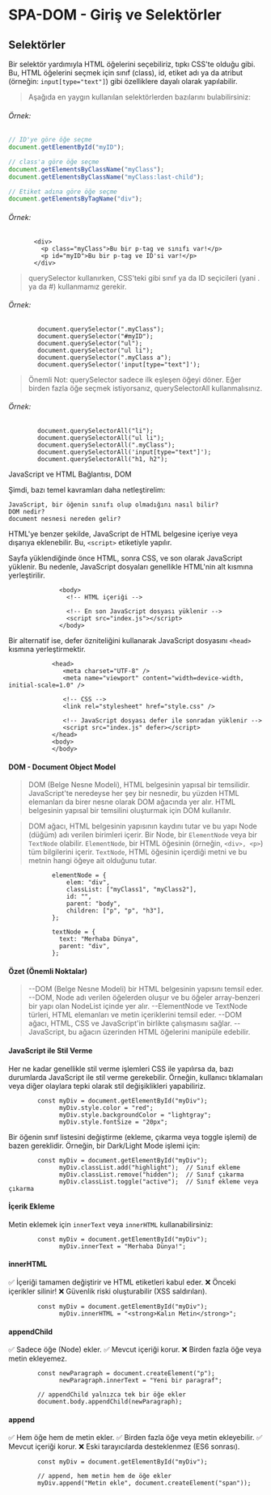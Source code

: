 # SPA-DOM - Giriş ve Selektörler

## Selektörler

Bir selektör yardımıyla HTML öğelerini seçebiliriz, tıpkı CSS'te olduğu gibi. Bu, HTML öğelerini seçmek için sınıf (class), id, etiket adı ya da atribut (örneğin: `input[type="text"]`) gibi özelliklere dayalı olarak yapılabilir.

> Aşağıda en yaygın kullanılan selektörlerden bazılarını bulabilirsiniz:

###### Örnek:

```js
// ID'ye göre öğe seçme
document.getElementById("myID");

// class'a göre öğe seçme
document.getElementsByClassName("myClass");
document.getElementsByClassName("myClass:last-child");

// Etiket adına göre öğe seçme
document.getElementsByTagName("div");
```

###### Örnek:

           <div>
             <p class="myClass">Bu bir p-tag ve sınıfı var!</p>
             <p id="myID">Bu bir p-tag ve ID'si var!</p>
           </div>

> querySelector kullanırken, CSS'teki gibi sınıf ya da ID seçicileri (yani . ya da #) kullanmamız gerekir.

###### Örnek:

            document.querySelector(".myClass");
            document.querySelector("#myID");
            document.querySelector("ul");
            document.querySelector("ul li");
            document.querySelector(".myClass a");
            document.querySelector('input[type="text"]');

> Önemli Not: querySelector sadece ilk eşleşen öğeyi döner. Eğer birden fazla öğe seçmek istiyorsanız, querySelectorAll kullanmalısınız.

###### Örnek:

            document.querySelectorAll("li");
            document.querySelectorAll("ul li");
            document.querySelectorAll(".myClass");
            document.querySelectorAll('input[type="text"]');
            document.querySelectorAll("h1, h2");

JavaScript ve HTML Bağlantısı, DOM

Şimdi, bazı temel kavramları daha netleştirelim:

    JavaScript, bir öğenin sınıfı olup olmadığını nasıl bilir?
    DOM nedir?
    document nesnesi nereden gelir?

HTML'ye benzer şekilde, JavaScript de HTML belgesine içeriye veya dışarıya eklenebilir. Bu, `<script>` etiketiyle yapılır.

Sayfa yüklendiğinde önce HTML, sonra CSS, ve son olarak JavaScript yüklenir. Bu nedenle, JavaScript dosyaları genellikle HTML'nin alt kısmına yerleştirilir.

                  <body>
                    <!-- HTML içeriği -->

                    <!-- En son JavaScript dosyası yüklenir -->
                    <script src="index.js"></script>
                  </body>

Bir alternatif ise, defer özniteliğini kullanarak JavaScript dosyasını `<head>` kısmına yerleştirmektir.

                <head>
                   <meta charset="UTF-8" />
                   <meta name="viewport" content="width=device-width,    initial-scale=1.0" />

                   <!-- CSS -->
                   <link rel="stylesheet" href="style.css" />

                   <!-- JavaScript dosyası defer ile sonradan yüklenir -->
                   <script src="index.js" defer></script>
                </head>
                <body>
                </body>

#### DOM - Document Object Model

> DOM (Belge Nesne Modeli), HTML belgesinin yapısal bir temsilidir. JavaScript'te neredeyse her şey bir nesnedir, bu yüzden HTML elemanları da birer nesne olarak DOM ağacında yer alır. HTML belgesinin yapısal bir temsilini oluşturmak için DOM kullanılır.

> DOM ağacı, HTML belgesinin yapısının kaydını tutar ve bu yapı Node (düğüm) adı verilen birimleri içerir. Bir Node, bir `ElementNode` veya bir `TextNode` olabilir. `ElementNode`, bir HTML öğesinin (örneğin, `<div>, <p>`) tüm bilgilerini içerir. `TextNode`, HTML öğesinin içerdiği metni ve bu metnin hangi öğeye ait olduğunu tutar.

                elementNode = {
                    elem: "div",
                    classList: ["myClass1", "myClass2"],
                    id: "",
                    parent: "body",
                    children: ["p", "p", "h3"],
                };

                textNode = {
                  text: "Merhaba Dünya",
                  parent: "div",
                };

#### Özet (Önemli Noktalar)

> --DOM (Belge Nesne Modeli) bir HTML belgesinin yapısını temsil eder.
> --DOM, Node adı verilen öğelerden oluşur ve bu öğeler array-benzeri bir yapı olan NodeList içinde yer alır.
> --ElementNode ve TextNode türleri, HTML elemanları ve metin içeriklerini temsil eder.
> --DOM ağacı, HTML, CSS ve JavaScript'in birlikte çalışmasını sağlar.
> --JavaScript, bu ağacın üzerinden HTML öğelerini manipüle edebilir.

#### JavaScript ile Stil Verme

Her ne kadar genellikle stil verme işlemleri CSS ile yapılırsa da, bazı durumlarda JavaScript ile stil verme gerekebilir. Örneğin, kullanıcı tıklamaları veya diğer olaylara tepki olarak stil değişiklikleri yapabiliriz.

            const myDiv = document.getElementById("myDiv");
                  myDiv.style.color = "red";
                  myDiv.style.backgroundColor = "lightgray";
                  myDiv.style.fontSize = "20px";

Bir öğenin sınıf listesini değiştirme (ekleme, çıkarma veya toggle işlemi) de bazen gereklidir. Örneğin, bir Dark/Light Mode işlemi için:

            const myDiv = document.getElementById("myDiv");
                  myDiv.classList.add("highlight");  // Sınıf ekleme
                  myDiv.classList.remove("hidden");  // Sınıf çıkarma
                  myDiv.classList.toggle("active");  // Sınıf ekleme veya çıkarma

#### İçerik Ekleme

Metin eklemek için `innerText` veya `innerHTML` kullanabilirsiniz:

            const myDiv = document.getElementById("myDiv");
                  myDiv.innerText = "Merhaba Dünya!";

#### innerHTML

✅ İçeriği tamamen değiştirir ve HTML etiketleri kabul eder.
❌ Önceki içerikler silinir!
❌ Güvenlik riski oluşturabilir (XSS saldırıları).

            const myDiv = document.getElementById("myDiv");
                  myDiv.innerHTML = "<strong>Kalın Metin</strong>";

#### appendChild

✅ Sadece öğe (Node) ekler.
✅ Mevcut içeriği korur.
❌ Birden fazla öğe veya metin ekleyemez.

            const newParagraph = document.createElement("p");
                  newParagraph.innerText = "Yeni bir paragraf";

            // appendChild yalnızca tek bir öğe ekler
            document.body.appendChild(newParagraph);

#### append

✅ Hem öğe hem de metin ekler.
✅ Birden fazla öğe veya metin ekleyebilir.
✅ Mevcut içeriği korur.
❌ Eski tarayıcılarda desteklenmez (ES6 sonrası).

            const myDiv = document.getElementById("myDiv");

            // append, hem metin hem de öğe ekler
            myDiv.append("Metin ekle", document.createElement("span"));
